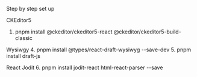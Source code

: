 Step by step set up 

CKEditor5
1. pnpm install @ckeditor/ckeditor5-react @ckeditor/ckeditor5-build-classic

Wysiwgy
4. pnpm install @types/react-draft-wysiwyg --save-dev
5. pnpm install draft-js

React Jodit
6. pnpm install jodit-react html-react-parser --save